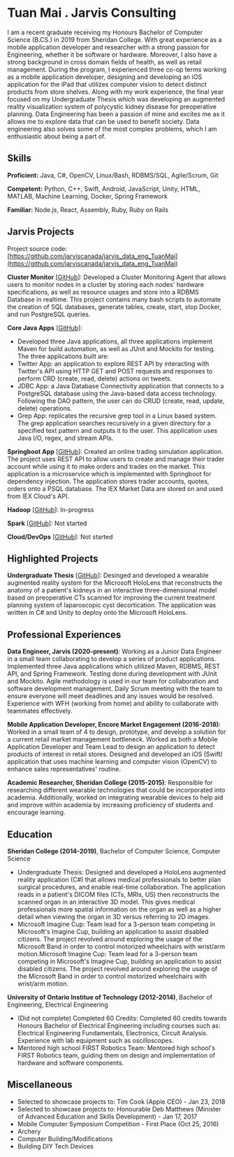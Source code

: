 # Tuan Mai . Jarvis Consulting

I am a recent graduate receiving my Honours Bachelor of Computer Science (B.CS.) in 2019 from Sheridan College. With great experience as a mobile application developer and researcher with a strong passion for Engineering, whether it be software or hardware. Moreover, I also have a strong background in cross domain fields of health, as well as retail management. During the program, I experienced three co-op terms working as a mobile application developer, designing and developing an iOS application for the iPad that utilizes computer vision to detect distinct products from store shelves. Along with my work experience, the final year focused on my Undergraduate Thesis which was developing an augmented reality visualization system of polycystic kidney disease for preoperative planning.
Data Engineering has been a passion of mine and excites me as it allows me to explore data that can be used to benefit society. Data engineering also solves some of the most complex problems, which I am enthusiastic about being a part of.

## Skills

**Proficient:** Java, C#, OpenCV, Linux/Bash, RDBMS/SQL, Agile/Scrum, Git

**Competent:** Python, C++, Swift, Android, JavaScript, Unity, HTML, MATLAB, Machine Learning, Docker, Spring Framework

**Familiar:** Node.js, React, Assembly, Ruby, Ruby on Rails

## Jarvis Projects

Project source code: [https://github.com/jarviscanada/jarvis_data_eng_TuanMai](https://github.com/jarviscanada/jarvis_data_eng_TuanMai)


**Cluster Monitor** [[GitHub](https://github.com/jarviscanada/jarvis_data_eng_TuanMai/tree/master/linux_sql)]: Developed a Cluster Monitoring Agent that allows users to monitor nodes in a cluster by storing each nodes' hardware specifications, as well as resource usages and store into a RDBMS Database in realtime. This project contains many bash scripts to automate the creation of SQL databases, generate tables, create, start, stop Docker, and run PostgreSQL queries.

**Core Java Apps** [[GitHub](https://github.com/jarviscanada/jarvis_data_eng_TuanMai/tree/master/core_java)]:
      
  - Developed three Java applications, all three applications implement Maven for build automation, as well as JUnit and Mockito for testing. The three applications built are:
  - Twitter App: an application to explore REST API by interacting with Twitter's API using HTTP GET and POST requests and responses to perform CRD (create, read, delete) actions on tweets.
  - JDBC App: a Java Database Connectivity application that connects to a PostgreSQL database using the Java-based data access technology. Following the DAO pattern, the user can do CRUD (create, read, update, delete) operations.
  - Grep App: replicates the recursive grep tool in a Linux based system. The grep application searches recursively in a given directory for a specified text pattern and outputs it to the user. This application uses Java I/O, regex, and stream APIs.

**Springboot App** [[GitHub](https://github.com/jarviscanada/jarvis_data_eng_TuanMai/tree/master/springboot)]: Created an online trading simulation application. The project uses REST API to allow users to create and manage their trader account while using it to make orders and trades on the market. This application is a microservice which is implemented with Springboot for dependency injection. The application stores trader accounts, quotes, orders onto a PSQL database. The IEX Market Data are stored on and used from IEX Cloud's API.

**Hadoop** [[GitHub](https://github.com/jarviscanada/jarvis_data_eng_TuanMai/tree/master/hadoop)]: In-progress

**Spark** [[GitHub](https://github.com/jarviscanada/jarvis_data_eng_TuanMai/tree/master/spark)]: Not started

**Cloud/DevOps** [[GitHub](https://github.com/jarviscanada/jarvis_data_eng_TuanMai/tree/master/cloud_devops)]: Not started


## Highlighted Projects
**Undergraduate Thesis** [[GitHub](https://github.com/Tuan-Mai/Undergraduate-Thesis)]: Desinged and developed a wearable augmented reality system for the Microsoft HoloLens that reconstructs the anatomy of a patient's kidneys in an interactive three-dimensional model based on preoperative CTs scanned for improving the current treatment planning system of laparoscopic cyst decortication. The application was written in C# and Unity to deploy onto the Microsoft HoloLens.


## Professional Experiences

**Data Engineer, Jarvis (2020-present)**: Working as a Junior Data Engineer in a small team collaborating to develop a series of product applications. Implemented three Java applications which utilized Maven, RDBMS, REST API, and Spring Framework. Testing done during development with JUnit and Mockito. Agile methodology is used in our team for collaboration and software development management. Daily Scrum meeting with the team to ensure everyone will meet deadlines and any issues would be resolved. Experience with WFH (working from home) and ability to collaborate with teammates effectively.

**Mobile Application Developer, Encore Market Engagement (2016-2018)**: Worked in a small team of 4 to design, prototype, and develop a solution for a current retail market management bottleneck. Worked as both a Mobile Application Developer and Team Lead to design an application to detect products of interest in retail stores. Designed and developed an iOS (Swift) application that uses machine learning and computer vision (OpenCV) to enhance sales representatives' routine.

**Academic Researcher, Sheridan College (2015-2015)**: Responsible for researching different wearable technologies that could be incorporated into academia. Additionally, worked on integrating wearable devices to help aid and improve within academia by increasing proficiency of students and encourage learning.


## Education
**Sheridan College (2014-2019)**, Bachelor of Computer Science, Computer Science
- Undergraduate Thesis: Designed and developed a HoloLens augmented reality application (C#) that allows medical professionals to better plan surgical procedures, and enable real-time collaboration. The application reads in a patient's DICOM files (CTs, MRIs, US) then reconstructs the scanned organ in an interactive 3D model. This gives medical professionals more spatial information on the organ as well as a higher detail when viewing the organ in 3D versus referring to 2D images.
- Microsoft Imagine Cup: Team lead for a 3-person team competing in Microsoft's Imagine Cup, building an application to assist disabled citizens. The project revolved around exploring the usage of the Microsoft Band in order to control motorized wheelchairs with wrist/arm motion.Microsoft Imagine Cup: Team lead for a 3-person team competing in Microsoft's Imagine Cup, building an application to assist disabled citizens. The project revolved around exploring the usage of the Microsoft Band in order to control motorized wheelchairs with wrist/arm motion.

**University of Ontario Institue of Technology (2012-2014)**, Bachelor of Engineering, Electrical Engineering
- (Did not complete) Completed 60 Credits: Completed 60 credits towards Honours Bachelor of Electrical Engineering including courses such as: Electrical Engineering Fundamentals, Electronics, Circuit Analysis. Experience with lab equipment such as oscilloscopes.
- Mentored high school FIRST Robotics Team: Mentored high school's FIRST Robotics team, guiding them on design and implementation of hardware and software components.


## Miscellaneous
- Selected to showcase projects to: Tim Cook (Apple CEO) - Jan 23, 2018
- Selected to showcase projects to: Honourable Deb Matthews (Minister of Advanced Education and Skills Development) - Jan 17, 2017
- Mobile Computer Symposium Competition - First Place (Oct 25, 2016)
- Archery
- Computer Building/Modifications
- Building DIY Tech Devices